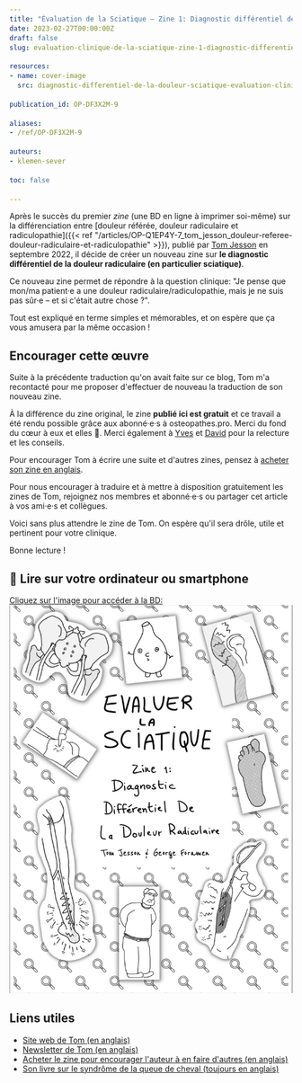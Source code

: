 ```yaml
---
title: "Évaluation de la Sciatique – Zine 1: Diagnostic différentiel de la douleur radiculaire"
date: 2023-02-27T00:00:00Z
draft: false
slug: evaluation-clinique-de-la-sciatique-zine-1-diagnostic-differentiel-de-la-douleur-radiculaire-en-BD

resources:
- name: cover-image
  src: diagnostic-differentiel-de-la-douleur-sciatique-evaluation-clinique-zine-1-en-BD-extrait-couverture.jpg

publication_id: OP-DF3X2M-9

aliases:
- /ref/OP-DF3X2M-9

auteurs:
- klemen-sever

toc: false

---
```


Après le succès du premier *zine* (une BD en ligne à
imprimer soi-même) sur la différenciation entre
[douleur référée, douleur radiculaire et radiculopathie]({{< ref "/articles/OP-Q1EP4Y-7_tom_jesson_douleur-referee-douleur-radiculaire-et-radiculopathie" >}}),
publié par [Tom Jesson](https://tomjesson.com/) en septembre 2022,
il décide de créer un nouveau zine sur
**le diagnostic différentiel de la douleur radiculaire
(en particulier sciatique)**.

Ce nouveau zine permet de répondre à la question
clinique: "Je pense que mon/ma patient·e a une douleur
radiculaire/radiculopathie, mais je ne suis pas sûr·e
– et si c'était autre chose ?".

Tout est expliqué en terme simples et mémorables, et
on espère que ça vous amusera par la même occasion !

<!--more-->

## Encourager cette œuvre
Suite à la précédente traduction qu'on avait faite
sur ce blog, Tom m'a recontacté pour me proposer
d'effectuer de nouveau la traduction de son nouveau zine.

À la différence du zine original, le zine **publié ici
est gratuit** et ce travail a été rendu possible grâce
aux abonné·e·s à osteopathes.pro. Merci du fond du cœur à
eux et elles 🥰. Merci également à
[Yves](https://twitter.com/yschwen) et
[David](https://twitter.com/fredgontrand) pour
la relecture et les conseils.

Pour encourager Tom à écrire une suite et d'autres zines,
pensez à [acheter son zine en anglais](https://tomjesson.gumroad.com/l/ddxzine).

Pour nous encourager à traduire et à mettre à disposition
gratuitement les zines de Tom, rejoignez nos membres et abonné·e·s
ou partager cet article à vos ami·e·s et collègues.

Voici sans plus attendre le zine de Tom. On espère qu'il sera drôle,
utile et pertinent pour votre clinique.

Bonne lecture !

## 📱 Lire sur votre ordinateur ou smartphone
[Cliquez sur l'image pour accéder à la BD: ![Tom Jesson – Évaluer la sciatique – Zine 1: Diagnostic différentiel de la douleur radiculaire](./diagnostic-differentiel-de-la-douleur-sciatique-evaluation-clinique-zine-1-en-BD-couverture.jpg)](./Tom-Jesson-diagnostic_differentiel_sciatalgie_zine_lecture_simple-1-vf.pdf)

## Liens utiles
- [Site web de Tom (en anglais)](https://tomjesson.com/)
- [Newsletter de Tom (en anglais)](https://tomjesson.substack.com/)
- [Acheter le zine pour encourager l'auteur à en faire d'autres (en anglais)](https://tomjesson.gumroad.com/l/ddxzine)
- [Son livre sur le syndrôme de la queue de cheval (toujours en anglais)](https://thecesbook.com/)